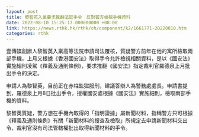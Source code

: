```yaml
---
layout: post
title: 黎智英入稟要求推翻法庭手令　反對警方檢視手機資料
date: 2022-08-10 15:25:17.000000000 +08:00
link: https://news.rthk.hk/rthk/ch/component/k2/1661771-20220810.htm
categories: rthk
---
```


壹傳媒創辦人黎智英入稟高等法院申請司法覆核，質疑警方前年在他的寓所檢取兩部手機，上月又根據《香港國安法》取得手令允許檢視相關資料，是以《國安法》實施細則凌駕《釋義及通則條例》，要求推翻《國安法》指定裁判官羅德泉上月批出手令的決定。

申請人為黎智英，目前正在赤柱監獄服刑，建議答辯人為警務處處長。申請書提到，羅德泉上月8日批出手令，授權國安處根據《國安法》實施細則，檢取兩部手機的資料。

黎智英質疑，警方想在手機內取得的「指明證據」屬新聞材料，指稱警方只可根據《釋義及通則條例》有關「新聞材料的搜查及檢取」所規定去申請新聞材料交出令，裁判官沒有司法管轄權批出取得新聞材料的手令。
